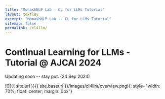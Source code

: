 ```yaml
---
title: "MonashNLP Lab - CL for LLMs Tutorial"
layout: textlay
excerpt: "MonashNLP Lab -- CL for LLMs Tutorial"
sitemap: false
permalink: /cl4llm/
---
```


# Continual Learning for LLMs - Tutorial @ AJCAI 2024

Updating soon -- stay put. (24 Sep 2024)

![]({{ site.url }}{{ site.baseurl }}/images/cl4llm/overview.png){: style="width: 70%; float: center; margin: 0px"}


